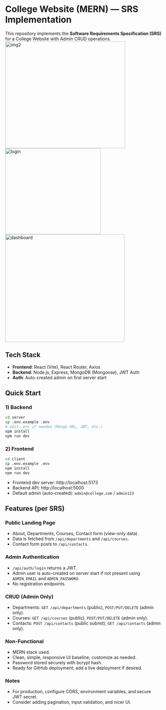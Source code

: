 # College Website (MERN) — SRS Implementation

This repository implements the **Software Requirements Specification (SRS)** for a College Website with Admin CRUD operations.
<img width="387" height="344" alt="img2" src="https://github.com/user-attachments/assets/51ca9bf6-bc66-4bd8-acaa-69dfe9ae0ac6" />
<img width="308" height="277" alt="login" src="https://github.com/user-attachments/assets/fdce3734-7397-4e43-a730-705ba3820f94" />
<img width="385" height="347" alt="dashboard" src="https://github.com/user-attachments/assets/3cfc5863-f88e-4ab1-ac15-5ee1f07ea80a" />

## Tech Stack
- **Frontend**: React (Vite), React Router, Axios
- **Backend**: Node.js, Express, MongoDB (Mongoose), JWT Auth
- **Auth**: Auto-created admin on first server start

## Quick Start

### 1) Backend
```bash
cd server
cp .env.example .env
# edit .env if needed (Mongo URL, JWT, etc.)
npm install
npm run dev
```

### 2) Frontend
```bash
cd client
cp .env.example .env
npm install
npm run dev
```

- Frontend dev server: http://localhost:5173
- Backend API: http://localhost:5000
- Default admin (auto-created): `admin@college.com` / `admin123`

## Features (per SRS)

### Public Landing Page
- About, Departments, Courses, Contact form (view-only data).
- Data is fetched from `/api/departments` and `/api/courses`.
- Contact form posts to `/api/contacts`.

### Admin Authentication
- `/api/auth/login` returns a JWT.
- Admin user is auto-created on server start if not present using `ADMIN_EMAIL` and `ADMIN_PASSWORD`.
- No registration endpoints.

### CRUD (Admin Only)
- Departments: `GET /api/departments` (public), `POST/PUT/DELETE` (admin only).
- Courses: `GET /api/courses` (public), `POST/PUT/DELETE` (admin only).
- Contacts: `POST /api/contacts` (public submit), `GET /api/contacts` (admin only).

### Non-Functional
- MERN stack used.
- Clean, simple, responsive UI baseline; customize as needed.
- Password stored securely with bcrypt hash.
- Ready for GitHub deployment; add a live deployment if desired.

### Notes
- For production, configure CORS, environment variables, and secure JWT secret.
- Consider adding pagination, input validation, and nicer UI.

